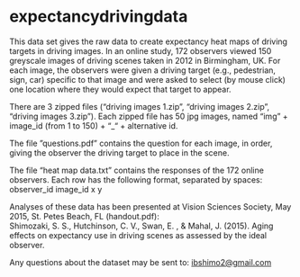 # expectancydrivingdata

This data set gives the raw data to create expectancy heat maps of driving targets in driving images.  In an online study, 172 observers viewed 150 greyscale images of driving scenes taken in 2012 in Birmingham, UK.  For each image, the observers were given a driving target (e.g., pedestrian, sign, car) specific to that image and were asked to select (by mouse click) one location where they would expect that target to appear.  

There are 3 zipped files (“driving images 1.zip”, “driving images 2.zip”, “driving images 3.zip”).  Each zipped file has 50 jpg images, named “img” + image_id (from 1 to 150) + “_“ + alternative id.   

The file ”questions.pdf” contains the question for each image, in order, giving the observer the driving target to place in the scene.

The file “heat map data.txt” contains the responses of the 172 online observers.  Each row has the following format, separated by spaces: <br>
observer_id   image_id   x   y

Analyses of these data has been presented at Vision Sciences Society, May 2015, St. Petes Beach, FL (handout.pdf): <br>
Shimozaki, S. S., Hutchinson, C. V., Swan, E. , & Mahal, J. (2015). Aging effects on expectancy use in driving scenes as assessed by the ideal observer. 

Any questions about the dataset may be sent to: ibshimo2@gmail.com

